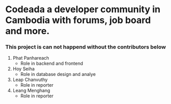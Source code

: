 # Codeada a developer community in Cambodia with forums, job board and more.

### This project is can not happend without the contributors below
1. Phat Panhareach 
    - Role in backend and frontend
2. Hoy Seiha
    - Role in database design and analye
3. Leap Chanvuthy
    - Role in reporter
4. Leang Menghang
    - Role in reporter
